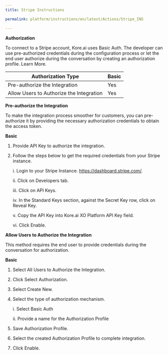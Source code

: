 ```yaml
---
title: Stripe Instructions

permalink: platform/instructions/en/latest/Actions/Stripe_INS

---
```


**Authorization**
 
To connect to a Stripe account, Kore.ai uses Basic Auth. The developer can use pre-authorized credentials during the configuration process or let the end user authorize during the conversation by creating an authorization profile. Learn More.
 
 
 |Authorization Type                      | Basic |
 |----------------------------------------|-------|
 |Pre-authorize the Integration           |  Yes  |
 |Allow Users to Authorize the Integration|  Yes  |


**Pre-authorize the Integration**
 
 To make the integration process smoother for customers, you can pre-authorize it by providing the necessary authorization credentials to obtain the access token.

**Basic**
 
1. Provide API Key to authorize the integration.  
2. Follow the steps below to get the required credentials from your Stripe instance.
 
      i. Login to your Stripe Instance. https://dashboard.stripe.com/.
      
     ii. Click on Developers tab.
  
    iii. Click on API Keys.
   
     iv. In the Standard Keys section, against the Secret Key row, click on Reveal Key.
  
      v. Copy the API Key into Kore.ai XO Platform API Key field.
  
     vi. Click Enable.

 
**Allow Users to Authorize the Integration**
 
This method requires the end user to provide credentials during the conversation for authorization.
 
**Basic**
 
1. Select All Users to Authorize the Integration.
2. Click Select Authorization.
3. Select Create New.
4. Select the type of authorization mechanism. 
 
   i. Select Basic Auth
  
   ii. Provide a name for the Authorization Profile
 
5. Save Authorization Profile.
 
6. Select the created Authorization Profile to complete integration.
 
7. Click Enable.

 
